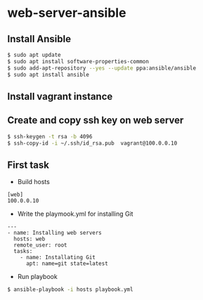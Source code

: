 # web-server-ansible

## Install Ansible

```bash
$ sudo apt update
$ sudo apt install software-properties-common
$ sudo add-apt-repository --yes --update ppa:ansible/ansible
$ sudo apt install ansible
```

## Install vagrant instance

## Create and copy ssh key on web server

```bash
$ ssh-keygen -t rsa -b 4096
$ ssh-copy-id -i ~/.ssh/id_rsa.pub  vagrant@100.0.0.10
```
## First task
- Build hosts

```
[web]
100.0.0.10
```

- Write the playmook.yml for installing Git

```
---
- name: Installing web servers
  hosts: web
  remote_user: root
  tasks:
    - name: Installating Git
      apt: name=git state=latest
```

- Run playbook

```bash
$ ansible-playbook -i hosts playbook.yml
```